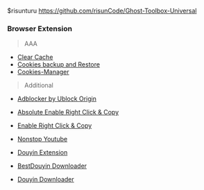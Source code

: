 $risunturu
https://github.com/risunCode/Ghost-Toolbox-Universal
 

### Browser Extension
> AAA
- [Clear Cache](https://chromewebstore.google.com/detail/clear-cache/cppjkneekbjaeellbfkmgnhonkkjfpdn?hl=en)
- [Cookies backup and Restore](https://chrome.google.com/webstore/detail/cookie-backup-and-restore/cndobhdcpmpilkebeebeecgminfhkpcj)
- [Cookies-Manager](https://chromewebstore.google.com/detail/cookie-editor/iphcomljdfghbkdcfndaijbokpgddeno)

> Additional
- [Adblocker by Ublock Origin ](https://chromewebstore.google.com/detail/ublock-origin-lite/ddkjiahejlhfcafbddmgiahcphecmpfh?hl=en&pli=1)
- [Absolute Enable Right Click & Copy](https://chromewebstore.google.com/detail/absolute-enable-right-cli/jdocbkpgdakpekjlhemmfcncgdjeiika)
- [Enable Right Click & Copy](https://chromewebstore.google.com/detail/enable-right-click-copy/khpdiolbjggapokjloppdibgapcfkojd)
- [Nonstop Youtube](https://chromewebstore.google.com/detail/nonstop-youtube/opgenniblhhdkjigheleehipgeidionm)

- [Douyin Extension](https://chromewebstore.google.com/detail/douyin-for-desktop/iponikghooaamlcbcffeedaamigfjmbg?pli=1)
- [BestDouyin Downloader](https://chromewebstore.google.com/detail/douyin-video-downloader/knbeilbpfnelpbeoofhnkfbfcldpfehn)
- [Douyin Downloader](https://chromewebstore.google.com/detail/simple-douyin-downloader/hpdbhmoofegmpcggbhofpkpppkcncnmj?pli=1)
